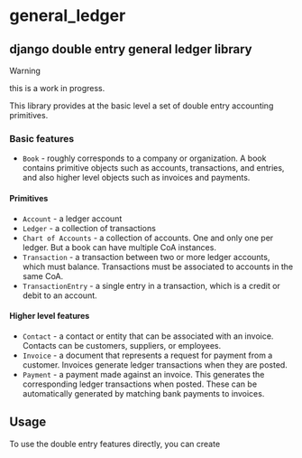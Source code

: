 # general_ledger

## django double entry general ledger library

> [!WARNING]  
> this is a work in progress. 

This library provides at the basic level a set of double entry accounting primitives. 

### Basic features

- `Book` - roughly corresponds to a company or organization. A book contains primitive objects such as accounts, transactions, and entries, and also higher level objects such as invoices and payments.

#### Primitives

- `Account` - a ledger account
- `Ledger` - a collection of transactions
- `Chart of Accounts` - a collection of accounts. One and only one per ledger. But a book can have multiple CoA instances.
- `Transaction` - a transaction between two or more ledger accounts, which must balance. Transactions must be associated to accounts in the same CoA.
- `TransactionEntry` - a single entry in a transaction, which is a credit or debit to an account.

#### Higher level features

- `Contact` - a contact or entity that can be associated with an invoice. Contacts can be customers, suppliers, or employees. 
- `Invoice` - a document that represents a request for payment from a customer. Invoices generate ledger transactions when they are posted.
- `Payment` - a payment made against an invoice. This generates the corresponding ledger transactions when posted. These can be automatically generated by matching bank payments to invoices.


## Usage

To use the double entry features directly, you can create 

